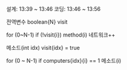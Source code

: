 설계: 13:39 ~ 13:46
코딩: 13:46 ~ 13:56

전역변수 boolean{N} visit

for (0~N-1)
if (!visit{i})
method(i)
네트워크++

메소드(int idx)
visit{idx} = true

for (0 ~ N-1)
if computers{idx}{i} == 1
메소드(i)

